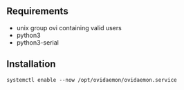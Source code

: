 ## Requirements
* unix group ovi containing valid users
* python3
* python3-serial

## Installation
`systemctl enable --now /opt/ovidaemon/ovidaemon.service`

